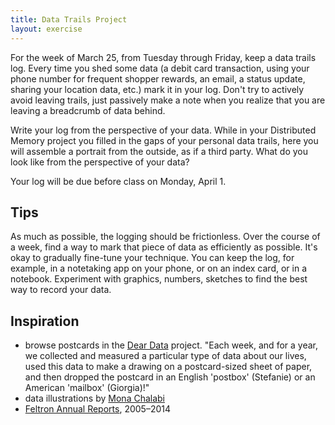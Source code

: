 ```yaml
---
title: Data Trails Project
layout: exercise
---
```


<!--
-->

For the week of March 25, from Tuesday through Friday, keep a data trails log. Every time you shed some data (a debit card transaction, using your phone number for frequent shopper rewards, an email, a status update, sharing your location data, etc.) mark it in your log. Don't try to actively avoid leaving trails, just passively make a note when you realize that you are leaving a breadcrumb of data behind.

Write your log from the perspective of your data. While in your Distributed Memory project you filled in the gaps of your personal data trails, here you will assemble a portrait from the outside, as if a third party. What do you look like from the perspective of your data?

Your log will be due before class on Monday, April 1.

## Tips

As much as possible, the logging should be frictionless. Over the course of a week, find a way to mark that piece of data as efficiently as possible. It's okay to gradually fine-tune your technique. You can keep the log, for example, in a notetaking app on your phone, or on an index card, or in a notebook. Experiment with graphics, numbers, sketches to find the best way to record your data.

## Inspiration

- browse postcards in the [Dear Data](https://www.dear-data.com/theproject) project. "Each week, and for a year, we collected and measured a particular type of data about our lives, used this data to make a drawing on a postcard-sized sheet of paper, and then dropped the postcard in an English 'postbox' (Stefanie) or an American 'mailbox' (Giorgia)!"
- data illustrations by [Mona Chalabi](https://monachalabi.com/illustrations/)
- [Feltron Annual Reports](http://feltron.com/index.html), 2005–2014
